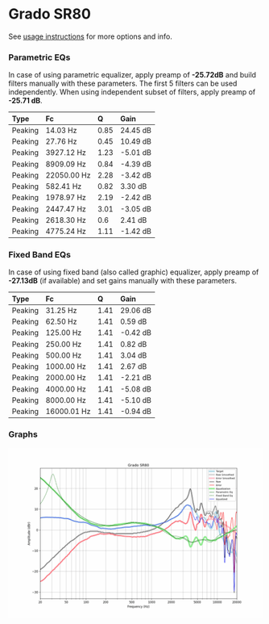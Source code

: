 # Grado SR80
See [usage instructions](https://github.com/jaakkopasanen/AutoEq#usage) for more options and info.

### Parametric EQs
In case of using parametric equalizer, apply preamp of **-25.72dB** and build filters manually
with these parameters. The first 5 filters can be used independently.
When using independent subset of filters, apply preamp of **-25.71 dB**.

| Type    | Fc          |    Q | Gain     |
|:--------|:------------|:-----|:---------|
| Peaking | 14.03 Hz    | 0.85 | 24.45 dB |
| Peaking | 27.76 Hz    | 0.45 | 10.49 dB |
| Peaking | 3927.12 Hz  | 1.23 | -5.01 dB |
| Peaking | 8909.09 Hz  | 0.84 | -4.39 dB |
| Peaking | 22050.00 Hz | 2.28 | -3.42 dB |
| Peaking | 582.41 Hz   | 0.82 | 3.30 dB  |
| Peaking | 1978.97 Hz  | 2.19 | -2.42 dB |
| Peaking | 2447.47 Hz  | 3.01 | -3.05 dB |
| Peaking | 2618.30 Hz  | 0.6  | 2.41 dB  |
| Peaking | 4775.24 Hz  | 1.11 | -1.42 dB |

### Fixed Band EQs
In case of using fixed band (also called graphic) equalizer, apply preamp of **-27.13dB**
(if available) and set gains manually with these parameters.

| Type    | Fc          |    Q | Gain     |
|:--------|:------------|:-----|:---------|
| Peaking | 31.25 Hz    | 1.41 | 29.06 dB |
| Peaking | 62.50 Hz    | 1.41 | 0.59 dB  |
| Peaking | 125.00 Hz   | 1.41 | -0.42 dB |
| Peaking | 250.00 Hz   | 1.41 | 0.82 dB  |
| Peaking | 500.00 Hz   | 1.41 | 3.04 dB  |
| Peaking | 1000.00 Hz  | 1.41 | 2.67 dB  |
| Peaking | 2000.00 Hz  | 1.41 | -2.21 dB |
| Peaking | 4000.00 Hz  | 1.41 | -5.08 dB |
| Peaking | 8000.00 Hz  | 1.41 | -5.10 dB |
| Peaking | 16000.01 Hz | 1.41 | -0.94 dB |

### Graphs
![](./Grado%20SR80.png)